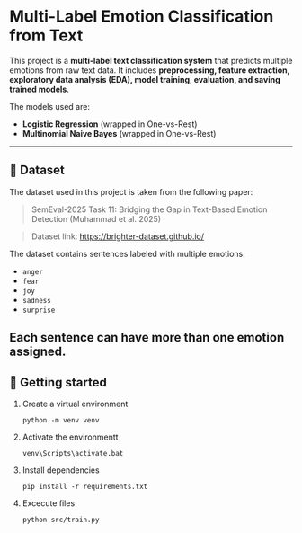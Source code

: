 # Multi-Label Emotion Classification from Text

This project is a **multi-label text classification system** that predicts multiple emotions from raw text data. It includes **preprocessing, feature extraction, exploratory data analysis (EDA), model training, evaluation, and saving trained models**.  

The models used are:  
- **Logistic Regression** (wrapped in One-vs-Rest)  
- **Multinomial Naive Bayes** (wrapped in One-vs-Rest)  

---

## 📄 Dataset

The dataset used in this project is taken from the following paper:

> SemEval-2025 Task 11: Bridging the Gap in Text-Based Emotion Detection (Muhammad et al. 2025)

> Dataset link: https://brighter-dataset.github.io/

The dataset contains sentences labeled with multiple emotions:  
- `anger`  
- `fear`  
- `joy`  
- `sadness`  
- `surprise`

Each sentence can have **more than one emotion** assigned.
---

## 🚀 Getting started

1. Create a virtual environment
   ```
   python -m venv venv
   ```
2. Activate the environmentt
   ```
   venv\Scripts\activate.bat
   ```
3. Install dependencies
   ```
   pip install -r requirements.txt
4. Excecute files
   ```
   python src/train.py
   ```

   








